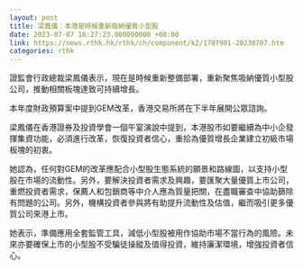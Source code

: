 ```yaml
---
layout: post
title: 梁鳳儀：本港是時候重新吸納優質小型股
date: 2023-07-07 16:27:23.000000000 +08:00
link: https://news.rthk.hk/rthk/ch/component/k2/1707901-20230707.htm
categories: rthk
---
```


證監會行政總裁梁鳳儀表示，現在是時候重新整備部署，重新聚焦吸納優質小型股公司，推動相關板塊達致可持續增長。

本年度財政預算案中提到GEM改革，香港交易所將在下半年展開公眾諮詢。

梁鳳儀在香港證券及投資學會一個午宴演說中提到，本港股市如要繼續為中小企發揮集資功能，必須進行改革，恢復投資者信心，重拾為優質增長企業建立初級市場板塊的初衷。

她認為，任何對GEM的改革應配合小型股生態系統的願景和路線圖，以支持小型股在市場的流動性。另外，要解決投資者需求及興趣，要匯聚大量優質上市公司，重燃投資者需求，保薦人和包銷商等中介人應為質量把關，在盡職審查中協助篩除有問題的公司。另外，機構投資者參與將有助提升流動性及估值，繼而吸引更多優質公司來港上市。

她表示，準備應用全套監管工具，減低小型股被用作協助市場不當行為的風險。未來亦要確保上市的小型股不受騙徒操縱及值得投資，維持廉潔環境，增強投資者信心。
